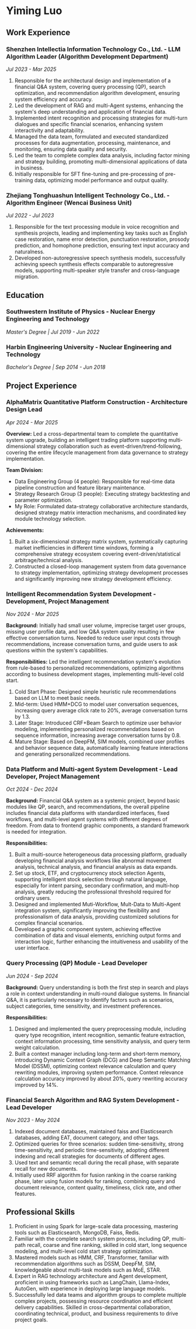 # Yiming Luo

## Work Experience

### Shenzhen Intellectia Information Technology Co., Ltd. - LLM Algorithm Leader (Algorithm Development Department)
*Jul 2023 - Mar 2025*

1. Responsible for the architectural design and implementation of a financial Q&A system, covering query processing (QP), search optimization, and recommendation algorithm development, ensuring system efficiency and accuracy.
2. Led the development of RAG and multi-Agent systems, enhancing the system's deep understanding and application of financial data.
3. Implemented intent recognition and processing strategies for multi-turn dialogues and specific financial scenarios, enhancing system interactivity and adaptability.
4. Managed the data team, formulated and executed standardized processes for data augmentation, processing, maintenance, and monitoring, ensuring data quality and security.
5. Led the team to complete complex data analysis, including factor mining and strategy building, promoting multi-dimensional applications of data in business.
6. Initially responsible for SFT fine-tuning and pre-processing of pre-training data, optimizing model performance and output quality.

### Zhejiang Tonghuashun Intelligent Technology Co., Ltd. - Algorithm Engineer (Wencai Business Unit)
*Jul 2022 - Jul 2023*

1. Responsible for the text processing module in voice recognition and synthesis projects, leading and implementing key tasks such as English case restoration, name error detection, punctuation restoration, prosody prediction, and homophone prediction, ensuring text input accuracy and naturalness.
2. Developed non-autoregressive speech synthesis models, successfully achieving speech synthesis effects comparable to autoregressive models, supporting multi-speaker style transfer and cross-language migration.

## Education

### Southwestern Institute of Physics - Nuclear Energy Engineering and Technology
*Master's Degree | Jul 2019 - Jun 2022*

### Harbin Engineering University - Nuclear Engineering and Technology
*Bachelor's Degree | Sep 2014 - Jun 2018*

## Project Experience

### AlphaMatrix Quantitative Platform Construction - Architecture Design Lead
*Apr 2024 - Mar 2025*

**Overview:** Led a cross-departmental team to complete the quantitative system upgrade, building an intelligent trading platform supporting multi-dimensional strategy collaboration such as event-driven/trend-following, covering the entire lifecycle management from data governance to strategy implementation.

**Team Division:**
- Data Engineering Group (4 people): Responsible for real-time data pipeline construction and feature library maintenance.
- Strategy Research Group (3 people): Executing strategy backtesting and parameter optimization.
- My Role: Formulated data-strategy collaborative architecture standards, designed strategy matrix interaction mechanisms, and coordinated key module technology selection.

**Achievements:**
1. Built a six-dimensional strategy matrix system, systematically capturing market inefficiencies in different time windows, forming a comprehensive strategy ecosystem covering event-driven/statistical arbitrage/technical analysis.
2. Constructed a closed-loop management system from data governance to strategy implementation, optimizing strategy development processes and significantly improving new strategy development efficiency.

### Intelligent Recommendation System Development - Development, Project Management
*Nov 2024 - Mar 2025*

**Background:** Initially had small user volume, imprecise target user groups, missing user profile data, and low Q&A system quality resulting in few effective conversation turns. Needed to reduce user input costs through recommendations, increase conversation turns, and guide users to ask questions within the system's capabilities.

**Responsibilities:** Led the intelligent recommendation system's evolution from rule-based to personalized recommendations, optimizing algorithms according to business development stages, implementing multi-level cold start.

1. Cold Start Phase: Designed simple heuristic rule recommendations based on LLM to meet basic needs.
2. Mid-term: Used HMM+DCG to model user conversation sequences, increasing query average click rate to 20%, average conversation turns by 1.3.
3. Later Stage: Introduced CRF+Beam Search to optimize user behavior modeling, implementing personalized recommendations based on sequence information, increasing average conversation turns by 0.8.
4. Mature Stage: Based on DeepFM, SIM models, combined user profiles and behavior sequence data, automatically learning feature interactions and generating personalized recommendations.

### Data Platform and Multi-agent System Development - Lead Developer, Project Management
*Oct 2024 - Dec 2024*

**Background:** Financial Q&A system as a systemic project, beyond basic modules like QP, search, and recommendations, the overall pipeline includes financial data platforms with standardized interfaces, fixed workflows, and multi-level agent systems with different degrees of freedom. From data to frontend graphic components, a standard framework is needed for integration.

**Responsibilities:**
1. Built a multi-source heterogeneous data processing platform, gradually developing financial analysis workflows like abnormal movement analysis, technical analysis, and financial analysis as data expands.
2. Set up stock, ETF, and cryptocurrency stock selection Agents, supporting intelligent stock selection through natural language, especially for intent parsing, secondary confirmation, and multi-hop analysis, greatly reducing the professional threshold required for ordinary users.
3. Designed and implemented Muti-Workflow, Mult-Data to Multi-Agent integration system, significantly improving the flexibility and professionalism of data analysis, providing customized solutions for complex financial scenarios.
4. Developed a graphic component system, achieving effective combination of data and visual elements, enriching output forms and interaction logic, further enhancing the intuitiveness and usability of the user interface.

### Query Processing (QP) Module - Lead Developer
*Jun 2024 - Sep 2024*

**Background:** Query understanding is both the first step in search and plays a role in context understanding in multi-round dialogue systems. In financial Q&A, it is particularly necessary to identify factors such as scenarios, subject categories, time sensitivity, and investment preferences.

**Responsibilities:**
1. Designed and implemented the query preprocessing module, including query type recognition, intent recognition, semantic feature extraction, context information processing, time sensitivity analysis, and query term weight calculation.
2. Built a context manager including long-term and short-term memory, introducing Dynamic Context Graph (DCG) and Deep Semantic Matching Model (DSSM), optimizing context relevance calculation and query rewriting modules, improving system performance. Context relevance calculation accuracy improved by about 20%, query rewriting accuracy improved by 14%.

### Financial Search Algorithm and RAG System Development - Lead Developer
*Nov 2023 - May 2024*

1. Indexed document databases, maintained faiss and Elasticsearch databases, adding EAT, document category, and other tags.
2. Optimized queries for three scenarios: sudden time-sensitivity, strong time-sensitivity, and periodic time-sensitivity, adopting different indexing and recall strategies for documents of different ages.
3. Used text and semantic recall during the recall phase, with separate recall for new documents.
4. Initially used RRF algorithm for fusion ranking in the coarse ranking phase, later using fusion models for ranking, combining query and document relevance, content quality, timeliness, click rate, and other features.

## Professional Skills

1. Proficient in using Spark for large-scale data processing, mastering tools such as Elasticsearch, MongoDB, Faiss, Redis.
2. Familiar with the complete search system process, including QP, multi-path recall, coarse and fine ranking, skilled in cold start, long sequence modeling, and multi-level cold start strategy optimization.
3. Mastered models such as HMM, CRF, Transformer, familiar with recommendation algorithms such as DSSM, DeepFM, SIM, knowledgeable about multi-task models such as MoE, STAR.
4. Expert in RAG technology architecture and Agent development, proficient in using frameworks such as LangChain, Llama-Index, AutoGen, with experience in deploying large language models.
5. Successfully led data teams and algorithm groups to complete multiple complex projects, possessing resource coordination and efficient delivery capabilities. Skilled in cross-departmental collaboration, coordinating technical, product, and business requirements to drive project goals. 
